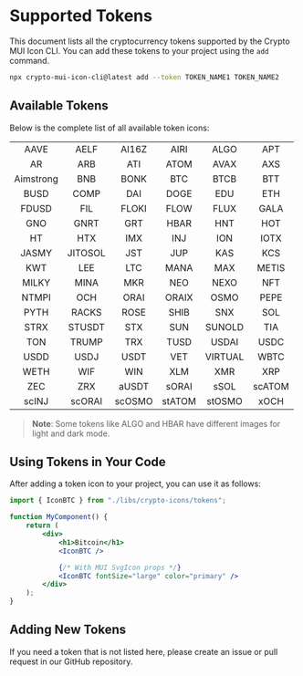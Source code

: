 # Supported Tokens

This document lists all the cryptocurrency tokens supported by the Crypto MUI Icon CLI. You can add these tokens to your project using the `add` command.

```bash
npx crypto-mui-icon-cli@latest add --token TOKEN_NAME1 TOKEN_NAME2
```

## Available Tokens

Below is the complete list of all available token icons:

|           |         |        |        |         |        |
| :-------: | :-----: | :----: | :----: | :-----: | :----: |
|   AAVE    |  AELF   | AI16Z  |  AIRI  |  ALGO   |  APT   |
|    AR     |   ARB   |  ATI   |  ATOM  |  AVAX   |  AXS   |
| Aimstrong |   BNB   |  BONK  |  BTC   |  BTCB   |  BTT   |
|   BUSD    |  COMP   |  DAI   |  DOGE  |   EDU   |  ETH   |
|   FDUSD   |   FIL   | FLOKI  |  FLOW  |  FLUX   |  GALA  |
|    GNO    |  GNRT   |  GRT   |  HBAR  |   HNT   |  HOT   |
|    HT     |   HTX   |  IMX   |  INJ   |   ION   |  IOTX  |
|   JASMY   | JITOSOL |  JST   |  JUP   |   KAS   |  KCS   |
|    KWT    |   LEE   |  LTC   |  MANA  |   MAX   | METIS  |
|   MILKY   |  MINA   |  MKR   |  NEO   |  NEXO   |  NFT   |
|   NTMPI   |   OCH   |  ORAI  | ORAIX  |  OSMO   |  PEPE  |
|   PYTH    |  RACKS  |  ROSE  |  SHIB  |   SNX   |  SOL   |
|   STRX    | STUSDT  |  STX   |  SUN   | SUNOLD  |  TIA   |
|    TON    |  TRUMP  |  TRX   |  TUSD  |  USDAI  |  USDC  |
|   USDD    |  USDJ   |  USDT  |  VET   | VIRTUAL |  WBTC  |
|   WETH    |   WIF   |  WIN   |  XLM   |   XMR   |  XRP   |
|    ZEC    |   ZRX   | aUSDT  | sORAI  |  sSOL   | scATOM |
|   scINJ   | scORAI  | scOSMO | stATOM | stOSMO  |  xOCH  |

> **Note**: Some tokens like ALGO and HBAR have different images for light and dark mode.

## Using Tokens in Your Code

After adding a token icon to your project, you can use it as follows:

```jsx
import { IconBTC } from "./libs/crypto-icons/tokens";

function MyComponent() {
    return (
        <div>
            <h1>Bitcoin</h1>
            <IconBTC />

            {/* With MUI SvgIcon props */}
            <IconBTC fontSize="large" color="primary" />
        </div>
    );
}
```

## Adding New Tokens

If you need a token that is not listed here, please create an issue or pull request in our GitHub repository.
